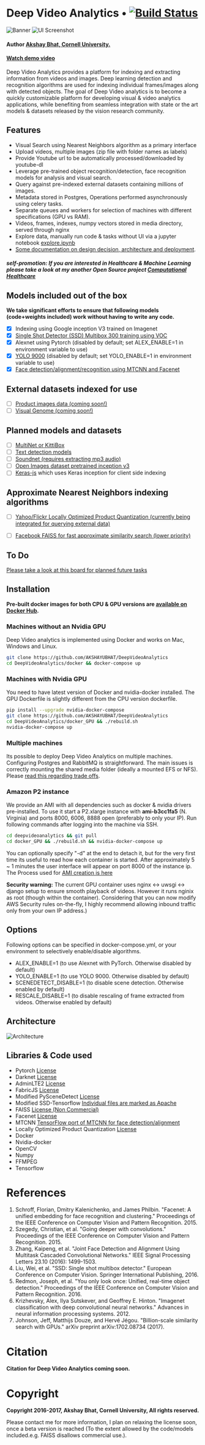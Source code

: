 # Deep Video Analytics  •  [![Build Status](https://travis-ci.org/AKSHAYUBHAT/DeepVideoAnalytics.svg?branch=master)](https://travis-ci.org/AKSHAYUBHAT/DeepVideoAnalytics)

![Banner](notes/banner_small.png "banner")
![UI Screenshot](notes/face_recognition.png "face recognition")
#### Author [Akshay Bhat, Cornell University.](http://www.akshaybhat.com)       

#### [Watch demo video](https://deepvideoanalytics.com)

Deep Video Analytics provides a platform for indexing and extracting information from videos and images.
Deep learning detection and recognition algorithms are used for indexing individual frames/images along with 
detected objects. The goal of Deep Video analytics is to become a quickly customizable platform for developing 
visual & video analytics applications, while benefiting from seamless integration with state or the art models & datasets
released by the vision research community. 

## Features
- Visual Search using Nearest Neighbors algorithm as a primary interface
- Upload videos, multiple images (zip file with folder names as labels)
- Provide Youtube url to be automatically processed/downloaded by youtube-dl
- Leverage pre-trained object recognition/detection, face recognition models for analysis and visual search.
- Query against pre-indexed external datasets containing millions of images.
- Metadata stored in Postgres, Operations performed asynchronously using celery tasks. 
- Separate queues and workers for selection of machines with different specifications (GPU vs RAM).
- Videos, frames, indexes, numpy vectors stored in media directory, served through nginx
- Explore data, manually run code & tasks without UI via a jupyter notebook [explore.ipynb](experiments/Notebooks/explore.ipynb)
- [Some documentation on design decision, architecture and deployment](/notes/readme.md).

##### self-promotion: If you are interested in Healthcare & Machine Learning please take a look at my another Open Source project [Computational Healthcare](http://www.computationalhealthcare.com)

## Models included out of the box
**We take significant efforts to ensure that following models (code+weights included) work without having to write any code.**

- [x] Indexing using Google inception V3 trained on Imagenet
- [x] [Single Shot Detector (SSD) Multibox 300 training using VOC](https://github.com/balancap/SSD-Tensorflow)  
- [x] Alexnet using Pytorch  (disabled by default; set ALEX_ENABLE=1 in environment variable to use)
- [x] [YOLO 9000](http://pjreddie.com/darknet/yolo/) (disabled by default; set YOLO_ENABLE=1 in environment variable to use)
- [x] [Face detection/alignment/recognition using MTCNN and Facenet](https://github.com/davidsandberg/facenet) 

## External datasets indexed for use

- [ ] [Product images data (coming soon!)](http://www.product-open-data.com/download/)
- [ ] [Visual Genome (coming soon!)](http://visualgenome.org/)

## Planned models and datasets

- [ ] [MultiNet or KittiBox](https://github.com/MarvinTeichmann/MultiNet)
- [ ] [Text detection models](http://www.robots.ox.ac.uk/~vgg/research/text/)
- [ ] [Soundnet (requires extracting mp3 audio)](http://projects.csail.mit.edu/soundnet/)
- [ ] [Open Images dataset pretrained inception v3](https://github.com/openimages/dataset)   
- [ ] [Keras-js](https://github.com/transcranial/keras-js) which uses Keras inception for client side indexing   

## Approximate Nearest Neighbors indexing algorithms

- [ ] [Yahoo/Flickr Locally Optimized Product Quantization (currently being integrated for querying external data)](https://github.com/yahoo/lopq)
- [ ] [Facebook FAISS for fast approximate similarity search (lower priority)](https://github.com/facebookresearch/faiss)


## To Do
[Please take a look at this board for planned future tasks](https://github.com/AKSHAYUBHAT/DeepVideoAnalytics/projects/1)

## Installation

**Pre-built docker images for both CPU & GPU versions are [available on Docker Hub](https://hub.docker.com/r/akshayubhat/dva/tags/).** 

### Machines without an Nvidia GPU
Deep Video analytics is implemented using Docker and works on Mac, Windows and Linux. 

````bash
git clone https://github.com/AKSHAYUBHAT/DeepVideoAnalytics 
cd DeepVideoAnalytics/docker && docker-compose up 
````

### Machines with Nvidia GPU 
You need to have latest version of Docker and nvidia-docker installed.
The GPU Dockerfile is slightly different from the CPU version dockerfile.


```bash
pip install --upgrade nvidia-docker-compose
git clone https://github.com/AKSHAYUBHAT/DeepVideoAnalytics 
cd DeepVideoAnalytics/docker_GPU && ./rebuild.sh 
nvidia-docker-compose up 
```

### Multiple machines
Its possible to deploy Deep Video Analytics on multiple machines. Configuring Postgres and RabbitMQ is straightforward. The main issues is correctly mounting the shared media folder (ideally a mounted EFS or NFS).
Please [read this regarding trade offs](https://github.com/AKSHAYUBHAT/DeepVideoAnalytics/blob/master/notes/architecture.md).

### Amazon P2 instance
We provide an AMI with all dependencies such as docker & nvidia drivers pre-installed. 
To use it start a P2.xlarge instance with **ami-b3cc1fa5** (N. Virginia) and ports 8000, 6006, 8888 open (preferably to only your IP). 
Run following commands after logging into the machine via SSH. 
```bash
cd deepvideoanalytics && git pull 
cd docker_GPU && ./rebuild.sh && nvidia-docker-compose up 
```
You can optionally specify "-d" at the end to detach it, but for the very first time its useful to read how each container is started. After approximately 5 ~ 1 minutes the user interface will appear on port 8000 of the instance ip.
The Process used for [AMI creation is here](https://github.com/AKSHAYUBHAT/DeepVideoAnalytics/blob/master/notes/ami.md) 

**Security warning:** The current GPU container uses nginx <-> uwsgi <-> django setup to ensure smooth playback of videos. 
However it runs nginix as root (though within the container). Considering that you can now modify AWS Security rules on-the-fly, I highly recommend allowing inbound traffic only from your own IP address.)


## Options
Following options can be specified in docker-compose.yml, or your environment to selectively enable/disable algorithms.

- ALEX_ENABLE=1 (to use Alexnet with PyTorch. Otherwise disabled by default)
- YOLO_ENABLE=1 (to use YOLO 9000. Otherwise disabled by default)
- SCENEDETECT_DISABLE=1 (to disable scene detection. Otherwise enabled by default)
- RESCALE_DISABLE=1 (to disable rescaling of frame extracted from videos. Otherwise enabled by default)
 
## Architecture
![Architecture](notes/architecture.png "System architecture")

## Libraries & Code used

- Pytorch [License](https://github.com/pytorch/pytorch/blob/master/LICENSE)
- Darknet [License](https://github.com/pjreddie/darknet/blob/master/LICENSE)
- AdminLTE2 [License](https://github.com/almasaeed2010/AdminLTE/blob/master/LICENSE)
- FabricJS [License](https://github.com/kangax/fabric.js/blob/master/LICENSE)
- Modified PySceneDetect [License](https://github.com/Breakthrough/PySceneDetect)
- Modified SSD-Tensorflow [Individual files are marked as Apache](https://github.com/balancap/SSD-Tensorflow)
- FAISS [License (Non Commercial)](https://github.com/facebookresearch/faiss)
- Facenet [License](https://github.com/davidsandberg/facenet)
- MTCNN [TensorFlow port of MTCNN for face detection/alignment](https://github.com/kpzhang93/MTCNN_face_detection_alignment)
- Locally Optimized Product Quantization [License](https://github.com/yahoo/lopq/blob/master/LICENSE)
- Docker 
- Nvidia-docker
- OpenCV
- Numpy
- FFMPEG
- Tensorflow

# References

1. Schroff, Florian, Dmitry Kalenichenko, and James Philbin. "Facenet: A unified embedding for face recognition and clustering." Proceedings of the IEEE Conference on Computer Vision and Pattern Recognition. 2015.
2. Szegedy, Christian, et al. "Going deeper with convolutions." Proceedings of the IEEE Conference on Computer Vision and Pattern Recognition. 2015.
3. Zhang, Kaipeng, et al. "Joint Face Detection and Alignment Using Multitask Cascaded Convolutional Networks." IEEE Signal Processing Letters 23.10 (2016): 1499-1503.
4. Liu, Wei, et al. "SSD: Single shot multibox detector." European Conference on Computer Vision. Springer International Publishing, 2016.
5. Redmon, Joseph, et al. "You only look once: Unified, real-time object detection." Proceedings of the IEEE Conference on Computer Vision and Pattern Recognition. 2016.
6. Krizhevsky, Alex, Ilya Sutskever, and Geoffrey E. Hinton. "Imagenet classification with deep convolutional neural networks." Advances in neural information processing systems. 2012.	
7. Johnson, Jeff, Matthijs Douze, and Hervé Jégou. "Billion-scale similarity search with GPUs." arXiv preprint arXiv:1702.08734 (2017).

# Citation 

**Citation for Deep Video Analytics coming soon.**

# Copyright

**Copyright 2016-2017, Akshay Bhat, Cornell University, All rights reserved.**


Please contact me for more information, I plan on relaxing the license soon, once a beta version is reached 
(To the extent allowed by the code/models included.e.g. FAISS disallows commercial use.). 
 
